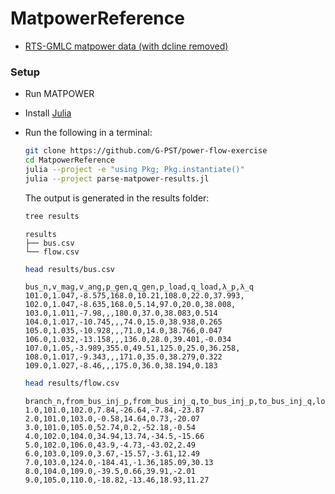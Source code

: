 # MatpowerReference

- [RTS-GMLC matpower data (with dcline removed)](./RTS_GMLC.m)

### Setup

- Run MATPOWER
- Install [Julia](https://julialang.org/downloads/)
- Run the following in a terminal:

  ```bash
  git clone https://github.com/G-PST/power-flow-exercise
  cd MatpowerReference
  julia --project -e "using Pkg; Pkg.instantiate()"
  julia --project parse-matpower-results.jl
  ```

  The output is generated in the results folder:

  ```bash
  tree results
  ```

  ```
  results
  ├── bus.csv
  └── flow.csv
  ```

  ```bash
  head results/bus.csv
  ```

  ```
  bus_n,v_mag,v_ang,p_gen,q_gen,p_load,q_load,λ_p,λ_q
  101.0,1.047,-8.575,168.0,10.21,108.0,22.0,37.993,
  102.0,1.047,-8.635,168.0,5.14,97.0,20.0,38.008,
  103.0,1.011,-7.98,,,180.0,37.0,38.083,0.514
  104.0,1.017,-10.745,,,74.0,15.0,38.938,0.265
  105.0,1.035,-10.928,,,71.0,14.0,38.766,0.047
  106.0,1.032,-13.158,,,136.0,28.0,39.401,-0.034
  107.0,1.05,-3.989,355.0,49.51,125.0,25.0,36.258,
  108.0,1.017,-9.343,,,171.0,35.0,38.279,0.322
  109.0,1.027,-8.46,,,175.0,36.0,38.194,0.183
  ```

  ```bash
  head results/flow.csv
  ```

  ```
  branch_n,from_bus_inj_p,from_bus_inj_q,to_bus_inj_p,to_bus_inj_q,loss_p,loss_q
  1.0,101.0,102.0,7.84,-26.64,-7.84,-23.87
  2.0,101.0,103.0,-0.58,14.64,0.73,-20.07
  3.0,101.0,105.0,52.74,0.2,-52.18,-0.54
  4.0,102.0,104.0,34.94,13.74,-34.5,-15.66
  5.0,102.0,106.0,43.9,-4.73,-43.02,2.49
  6.0,103.0,109.0,3.67,-15.57,-3.61,12.49
  7.0,103.0,124.0,-184.41,-1.36,185.09,30.13
  8.0,104.0,109.0,-39.5,0.66,39.91,-2.01
  9.0,105.0,110.0,-18.82,-13.46,18.93,11.27
  ```
